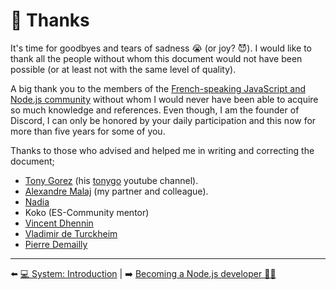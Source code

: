 # 💖 Thanks

It's time for goodbyes and tears of sadness 😭 (or joy? 😈). I would like to thank all the people without whom this document would not have been possible (or at least not with the same level of quality).

A big thank you to the members of the [French-speaking JavaScript and Node.js community](https://github.com/ES-Community/Code-of-conduct) without whom I would never have been able to acquire so much knowledge and references. Even though, I am the founder of Discord, I can only be honored by your daily participation and this now for more than five years for some of you.

Thanks to those who advised and helped me in writing and correcting the document;

- [Tony Gorez](https://www.linkedin.com/in/tonygorez/) (his [tonygo](https://www.youtube.com/channel/UC0yiy-XPDRVAgLaAiA8kvrQ) youtube channel).
- [Alexandre Malaj](https://www.linkedin.com/in/alexandre-malaj-6062b0a6/) (my partner and colleague).
- [Nadia](https://www.linkedin.com/in/nadiamedkouri/)
- Koko (ES-Community mentor)
- [Vincent Dhennin](https://www.linkedin.com/in/vincentdhennin/)
- [Vladimir de Turckheim](https://twitter.com/poledesfetes)
- [Pierre Demailly](https://www.linkedin.com/in/pierre-demailly/)

---

⬅️ [💻 System: Introduction](../system/scripting.md) |
➡️ [Becoming a Node.js developer 🐢🚀](../../README.md)